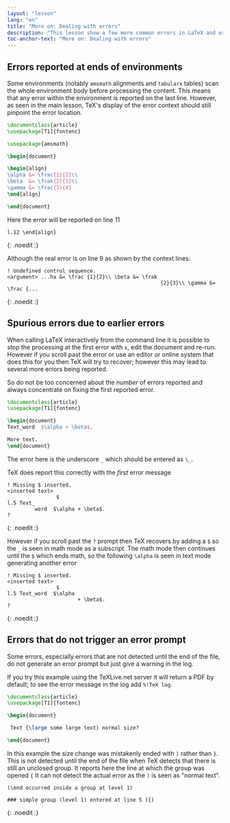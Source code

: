 ```yaml
---
layout: "lesson"
lang: "en"
title: "More on: Dealing with errors"
description: "This lesson show a few more common errors in LaTeX and explains about chained errors and silent errors."
toc-anchor-text: "More on: Dealing with errors"
---
```


## Errors reported at ends of environments

Some environments (notably `amsmath` alignments and `tabularx` tables)
scan the whole environment body before processing the content. This means that
any error within the environment is reported on the last line. However, as seen in the
main lesson, TeX's display of the error context should still pinpoint the error location.

```latex
\documentclass{article}
\usepackage[T1]{fontenc}

\usepackage{amsmath}

\begin{document}

\begin{align}
\alpha &= \frac{1}{2}\\
\beta  &= \frak{2}{3}\\
\gamma &= \frac{3}{4} 
\end{align}

\end{document}
```

Here the error will be reported on line 11

```
l.12 \end{align}
```
{: .noedit :}

Although the real error is on line 9 as shown by the context lines:


```
! Undefined control sequence.
<argument> ...ha &= \frac {1}{2}\\ \beta &= \frak 
                                                  {2}{3}\\ \gamma &= \frac {...
```
{: .noedit :}


## Spurious errors due to earlier errors

When calling LaTeX interactively from the command line it is possible
to stop the processing at the  first error with `x`, edit the document
and re-run. However if you scroll past the error or use an editor or
online system that does this for you then TeX will try to recover;
however this may lead to several more errors being reported.

So do not be too concerned about the _number_ of errors reported and
always concentrate on fixing the first reported error.


```latex
\documentclass{article}
\usepackage[T1]{fontenc}

\begin{document}
Text_word  $\alpha + \beta$.

More text.
\end{document}
```

The error here is the underscore `_` which should be entered as `\_`.

TeX does report this correctly with the _first_ error message

```
! Missing $ inserted.
<inserted text> 
                $
l.5 Text_
         word  $\alpha + \beta$.
?
```
{: .noedit :}

However if you scroll past the `?` prompt then TeX recovers by adding
a `$` so the `_` is seen in math mode as a subscript. The math mode
then continues until the `$` which ends math, so the following
`\alpha` is seen in text mode generating another error

```
! Missing $ inserted.
<inserted text> 
                $
l.5 Text_word  $\alpha
                       + \beta$.
? 
```
{: .noedit :}


## Errors that do not trigger an error prompt

Some errors, especially errors that are not detected until the end of the file,
do not generate an error prompt but just give a warning in the log.

If you try this example using the TeXLive.net server it will return a PDF by default;
to see the error message in the log add `%!TeX log`.

```latex
\documentclass{article}
\usepackage[T1]{fontenc}

\begin{document}

 Text {\large some large text) normal size?

\end{document}
```

In this example the size change was mistakenly ended with `)` rather
than `}`. This is not detected until the end of the file when TeX
detects that there is still an unclosed group. It reports here the
line at which the group was opened `{` It can not detect the actual
error as the `)` is seen as "normal text".

```
(\end occurred inside a group at level 1)

### simple group (level 1) entered at line 5 ({)
```
{: .noedit :}


<script>
  window.addEventListener('load', function(){
      if(editors['pre0'] != null) editors['pre0'].moveCursorTo(8, 15, false);
      if(editors['pre3'] != null) editors['pre3'].moveCursorTo(3, 5, false);
      if(editors['pre6'] != null) editors['pre6'].moveCursorTo(4, 30, false);
  }, false);
</script>
